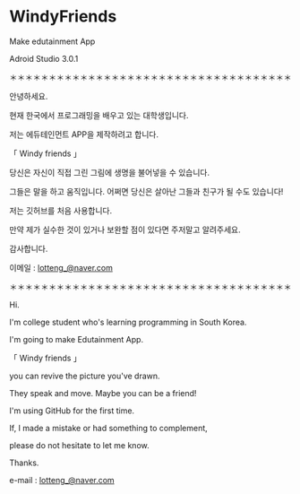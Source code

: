 # WindyFriends

Make edutainment App

Adroid Studio 3.0.1

＊＊＊＊＊＊＊＊＊＊＊＊＊＊＊＊＊＊＊＊＊＊＊＊＊＊＊＊＊＊＊＊＊＊＊＊

안녕하세요.

현재 한국에서 프로그래밍을 배우고 있는 대학생입니다.

저는 에듀테인먼트 APP을 제작하려고 합니다.

「 Windy friends 」

당신은 자신이 직접 그린 그림에 생명을 불어넣을 수 있습니다.

그들은 말을 하고 움직입니다. 어쩌면 당신은 살아난 그들과 친구가 될 수도 있습니다!

저는 깃허브를 처음 사용합니다.

만약 제가 실수한 것이 있거나 보완할 점이 있다면 주저말고 알려주세요.

감사합니다.

이메일 : lotteng_@naver.com

＊＊＊＊＊＊＊＊＊＊＊＊＊＊＊＊＊＊＊＊＊＊＊＊＊＊＊＊＊＊＊＊＊＊＊＊

Hi.

I'm college student who's learning programming in South Korea.

I'm going to make Edutainment App.

「 Windy friends 」

you can revive the picture you've drawn.

They speak and move. Maybe you can be a friend!

I'm using GitHub for the first time.

If, I made a mistake or had something to complement,

please do not hesitate to let me know.

Thanks.

e-mail : lotteng_@naver.com

